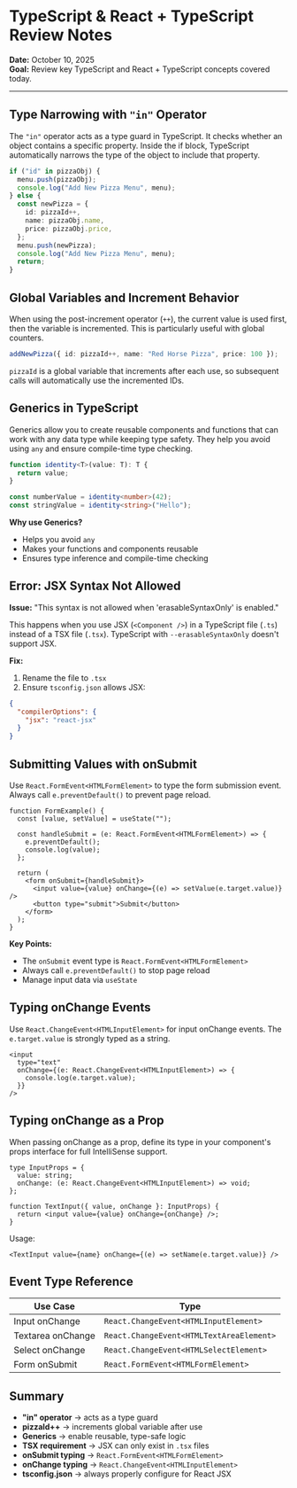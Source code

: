 # TypeScript & React + TypeScript Review Notes

**Date:** October 10, 2025  
**Goal:** Review key TypeScript and React + TypeScript concepts covered today.

---

## Type Narrowing with `"in"` Operator

The `"in"` operator acts as a type guard in TypeScript. It checks whether an object contains a specific property. Inside the if block, TypeScript automatically narrows the type of the object to include that property.

```ts
if ("id" in pizzaObj) {
  menu.push(pizzaObj);
  console.log("Add New Pizza Menu", menu);
} else {
  const newPizza = {
    id: pizzaId++,
    name: pizzaObj.name,
    price: pizzaObj.price,
  };
  menu.push(newPizza);
  console.log("Add New Pizza Menu", menu);
  return;
}
```

## Global Variables and Increment Behavior

When using the post-increment operator (`++`), the current value is used first, then the variable is incremented. This is particularly useful with global counters.

```ts
addNewPizza({ id: pizzaId++, name: "Red Horse Pizza", price: 100 });
```

`pizzaId` is a global variable that increments after each use, so subsequent calls will automatically use the incremented IDs.

## Generics in TypeScript

Generics allow you to create reusable components and functions that can work with any data type while keeping type safety. They help you avoid using `any` and ensure compile-time type checking.

```ts
function identity<T>(value: T): T {
  return value;
}

const numberValue = identity<number>(42);
const stringValue = identity<string>("Hello");
```

**Why use Generics?**

- Helps you avoid `any`
- Makes your functions and components reusable
- Ensures type inference and compile-time checking

## Error: JSX Syntax Not Allowed

**Issue:** "This syntax is not allowed when 'erasableSyntaxOnly' is enabled."

This happens when you use JSX (`<Component />`) in a TypeScript file (`.ts`) instead of a TSX file (`.tsx`). TypeScript with `--erasableSyntaxOnly` doesn't support JSX.

**Fix:**

1. Rename the file to `.tsx`
2. Ensure `tsconfig.json` allows JSX:

```json
{
  "compilerOptions": {
    "jsx": "react-jsx"
  }
}
```

## Submitting Values with onSubmit

Use `React.FormEvent<HTMLFormElement>` to type the form submission event. Always call `e.preventDefault()` to prevent page reload.

```tsx
function FormExample() {
  const [value, setValue] = useState("");

  const handleSubmit = (e: React.FormEvent<HTMLFormElement>) => {
    e.preventDefault();
    console.log(value);
  };

  return (
    <form onSubmit={handleSubmit}>
      <input value={value} onChange={(e) => setValue(e.target.value)} />
      <button type="submit">Submit</button>
    </form>
  );
}
```

**Key Points:**

- The `onSubmit` event type is `React.FormEvent<HTMLFormElement>`
- Always call `e.preventDefault()` to stop page reload
- Manage input data via `useState`

## Typing onChange Events

Use `React.ChangeEvent<HTMLInputElement>` for input onChange events. The `e.target.value` is strongly typed as a string.

```tsx
<input
  type="text"
  onChange={(e: React.ChangeEvent<HTMLInputElement>) => {
    console.log(e.target.value);
  }}
/>
```

## Typing onChange as a Prop

When passing onChange as a prop, define its type in your component's props interface for full IntelliSense support.

```tsx
type InputProps = {
  value: string;
  onChange: (e: React.ChangeEvent<HTMLInputElement>) => void;
};

function TextInput({ value, onChange }: InputProps) {
  return <input value={value} onChange={onChange} />;
}
```

Usage:

```tsx
<TextInput value={name} onChange={(e) => setName(e.target.value)} />
```

## Event Type Reference

| Use Case          | Type                                     |
| ----------------- | ---------------------------------------- |
| Input onChange    | `React.ChangeEvent<HTMLInputElement>`    |
| Textarea onChange | `React.ChangeEvent<HTMLTextAreaElement>` |
| Select onChange   | `React.ChangeEvent<HTMLSelectElement>`   |
| Form onSubmit     | `React.FormEvent<HTMLFormElement>`       |

## Summary

- **"in" operator** → acts as a type guard
- **pizzaId++** → increments global variable after use
- **Generics** → enable reusable, type-safe logic
- **TSX requirement** → JSX can only exist in `.tsx` files
- **onSubmit typing** → `React.FormEvent<HTMLFormElement>`
- **onChange typing** → `React.ChangeEvent<HTMLInputElement>`
- **tsconfig.json** → always properly configure for React JSX
